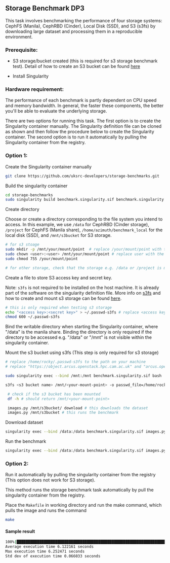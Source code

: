 ## Storage Benchmark DP3

This task involves benchmarking the performance of four storage systems: CephFS (Manila), CephRBD (Cinder), Local Disk (SSD), and S3 (s3fs) by downloading large dataset and processing them in a reproducible environment. 


### Prerequisite:
- S3 storage/bucket created (this is required for s3 storage benchmark test). Detail of how to create an S3 bucket can be found [here](https://confluence.skatelescope.org/pages/viewpage.action?spaceKey=SRCSC&title=Integrating+FUSE+Mount+on+S3+Buckets+with+CEPH+Storage%3A+Enabling+POSIX+Permissions+for+CARTA+and+CASA+Applications)

- Install Singularity

### Hardware requirement:

The performance of each benchmark is partly dependent on CPU speed and memory bandwidth. In general, the faster these components, the better you'll be able to evaluate the underlying storage.

There are two options for running this task. The first option is to create the Singularity container manually. The Singularity definition file can be cloned as shown and then follow the procedure below to create the Singularity container. The second option is to run it automatically by pulling the Singularity container from the registry.

### Option 1:

Create the Singularity container manually

```bash
git clone https://github.com/uksrc-developers/storage-benchmarks.git
```

Build the singularity container

```bash
cd storage-benchmarks
sudo singularity build benchmark.singularity.sif benchmark.singularity
```

Create directory

Choose or create a directory corresponding to the file system you intend to access. In this example, we use `/data` for CephRBD (Cinder storage), `/project` for CephFS (Manila share), `/home/azimuth/benchmark_local` for the local disk (SSD), and `/mnt/s3bucket` for S3 storage.

```bash
# for s3 stoage
sudo mkdir -p /mnt/your/mount/point  # replace /your/mount/point with the folder path to mount the s3 storge
sudo chown <user>:<user> /mnt/your/mount/point # replace user with the login user
sudo chmod 755 /your/mount/point

# for other storage, check that the storage e.g. /data or /project is mounted
```

Create a file to store S3 access key and secret key. 

Note: `s3fs` is not required to be installed on the host machine. It is already part of the software on the singularity definition file. More info on [s3fs](https://github.com/s3fs-fuse/s3fs-fuse) and how to create and mount s3 storage can be found [here](https://confluence.skatelescope.org/pages/viewpage.action?spaceKey=SRCSC&title=Integrating+FUSE+Mount+on+S3+Buckets+with+CEPH+Storage%3A+Enabling+POSIX+Permissions+for+CARTA+and+CASA+Applications).

```bash
# this is only required when testing s3 storage
echo "<access key>:<secret key>" > ~/.passwd-s3fs # replace <access key>:<secret key> with your access key and screte key
chmod 600 ~/.passwd-s3fs
```

Bind the writable directory when starting the Singularity container, where "/data" is the manila share. Binding the directory is only required if the directory to be accessed e.g. "/data" or "/mnt" is not visible within the singularity container.

Mount the s3 bucket using s3fs (This step is only required for s3 storage)

```bash
# replace /home/rocky/.passwd-s3fs to the path on your machine
# replace "https://object.arcus.openstack.hpc.cam.ac.uk" and "arcus.openstack.hpc.cam.ac.uk" with path to your s3 storage

sudo singularity exec --bind /mnt:/mnt benchmark.singularity.sif bash

s3fs <s3 bucket name> /mnt/<your-mount-point> -o passwd_file=/home/rocky/.passwd-s3fs -o use_cache=/tmp -o url=https://object.arcus.openstack.hpc.cam.ac.uk -o endpoint=arcus.openstack.hpc.cam.ac.uk -o use_path_request_style -o nonempty

 # check if the s3 bucket has been mounted
 df -h # should return /mnt/<your-mount-point>

 images.py /mnt/s3bucket/ download # this downloads the dataset
 images.py /mnt/s3bucket # this runs the benchmark
 ```

Download dataset
```bash
singularity exec --bind /data:/data benchmark.singularity.sif images.py /data download # replace /data with the directory corresponding to file system to be accessed
```

Run the benchmark

```bash
singularity exec --bind /data:/data benchmark.singularity.sif images.py /data # replace /data with the directory corresponding to file system to be accessed
```

### Option 2:

 Run it automatically by pulling the singularity container from the registry (This option does not work for S3 storage).

 This method runs the storage benchmark task automatically by pull the singularity container from the registry.

Place the `Makefile` in working directory and run the make command, which pulls the image and runs the command

```bash
make
```

 #### Sample result

```bash
100%|████████████████████████████████████████████████████████████████████████████████████████████████████████████████████████████████████████████████████████████████████████| 5/5 [00:30<00:00,  6.13s/it]
Average execution time 6.122161 seconds
Max execution time 6.252471 seconds
Std dev of execution time 0.066033 seconds
```

